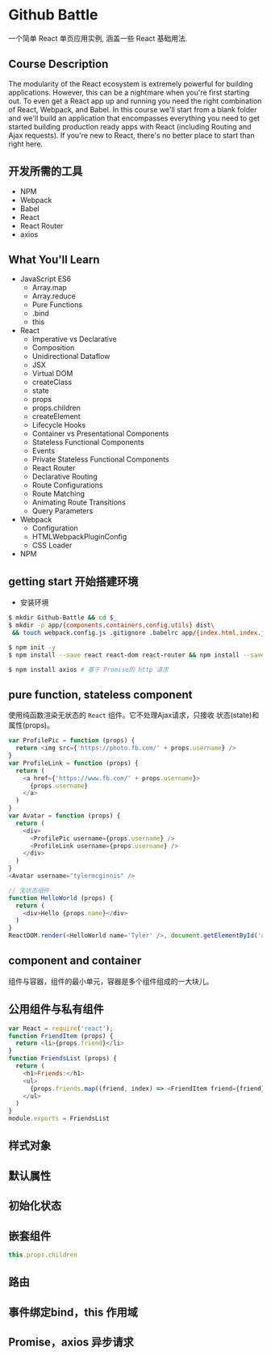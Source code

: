 # Github Battle
一个简单 React 单页应用实例, 涵盖一些 React 基础用法.
## Course Description
The modularity of the React ecosystem is extremely powerful for building applications. However, this can be a nightmare when you're first starting out. To even get a React app up and running you need the right combination of React, Webpack, and Babel. In this course we'll start from a blank folder and we'll build an application that encompasses everything you need to get started building production ready apps with React (including Routing and Ajax requests). If you're new to React, there's no better place to start than right here.

## 开发所需的工具
- NPM
- Webpack
- Babel
- React
- React Router
- axios
## What You'll Learn
- JavaScript ES6
  - Array.map
  - Array.reduce
  - Pure Functions
  - .bind
  - this
- React
  - Imperative vs Declarative
  - Composition
  - Unidirectional Dataflow
  - JSX
  - Virtual DOM
  - createClass
  - state
  - props
  - props.children
  - createElement
  - Lifecycle Hooks
  - Container vs Presentational Components
  - Stateless Functional Components
  - Events
  - Private Stateless Functional Components
  - React Router
  - Declarative Routing
  - Route Configurations
  - Route Matching
  - Animating Route Transitions
  - Query Parameters
- Webpack
  - Configuration
  - HTMLWebpackPluginConfig
  - CSS Loader
- NPM


## getting start 开始搭建环境
- 安装环境
```sh
$ mkdir Github-Battle && cd $_
$ mkdir -p app/{components,containers,config,utils} dist\
 && touch webpack.config.js .gitignore .babelrc app/{index.html,index.js} dist/{index.html,index_bundle.js}

$ npm init -y
$ npm install --save react react-dom react-router && npm install --save-dev html-webpack-plugin webpack webpack-dev-server babel-{core,loader} babel-preset-{react,es2015,react-hmre, stage-0}

$ npm install axios # 基于 Promise的 http 请求
```
## pure function, stateless component
使用纯函数渲染无状态的 `React` 组件。它不处理Ajax请求，只接收 状态(state)和属性(props)。
```javascript
var ProfilePic = function (props) {
  return <img src={'https://photo.fb.com/' + props.username} />
}
var ProfileLink = function (props) {
  return (
    <a href={'https://www.fb.com/' + props.username}>
      {props.username}
    </a>
  )
}
var Avatar = function (props) {
  return (
    <div>
      <ProfilePic username={props.username} />
      <ProfileLink username={props.username} />
    </div>
  )
}
<Avatar username="tylermcginnis" />

// 无状态组件
function HelloWorld (props) {
  return (
    <div>Hello {props.name}</div>
  )
}
ReactDOM.render(<HelloWorld name='Tyler' />, document.getElementById('app'))
```

## component and container
组件与容器，组件的最小单元，容器是多个组件组成的一大块儿。
## 公用组件与私有组件
```javascript
var React = require('react');
function FriendItem (props) {
  return <li>{props.friend}</li>
}
function FriendsList (props) {
  return (
    <h1>Friends:</h1>
    <ul>
      {props.friends.map((friend, index) => <FriendItem friend={friend} key={friend} />)}
    </ul>
  )
}
module.exports = FriendsList
```
## 样式对象
## 默认属性
## 初始化状态
## 嵌套组件
```javascript
this.props.children
```
## 路由
## 事件绑定bind，this 作用域
## Promise，axios 异步请求
